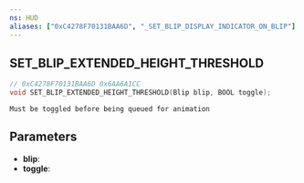 ```yaml
---
ns: HUD
aliases: ["0xC4278F70131BAA6D", "_SET_BLIP_DISPLAY_INDICATOR_ON_BLIP"]
---
```

## SET_BLIP_EXTENDED_HEIGHT_THRESHOLD

```c
// 0xC4278F70131BAA6D 0x6AA6A1CC
void SET_BLIP_EXTENDED_HEIGHT_THRESHOLD(Blip blip, BOOL toggle);
```

```
Must be toggled before being queued for animation
```

## Parameters
* **blip**: 
* **toggle**: 


